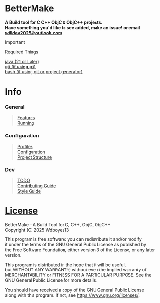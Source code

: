 # BetterMake  
__A Build tool for C C++ ObjC & ObjC++ projects.__   
__Have something you'd like to see added, make an issue! or email [willdev2025@outlook.com](mailto:willdev2025@outlook.com)__  
  
> [!IMPORTANT]
> Required Things
> 
> [java (21 or Later)](https://adoptium.net/temurin/releases/?package=jdk&version=21)  
> [git (if using git)](https://git-scm.com/downloads)  
> [bash (if using git or project generator)](https://www.gnu.org/software/bash/)
  
  
# Info  
### General
> [Features](Docs/FEATURES.md)  
> [Running](Docs/RUNNING.md)   
### Configuration  
> [Profiles](Docs/PROFILES.md)  
> [Configuration](Docs/CONFIG.md)  
> [Project Structure](Docs/PROJ_STRUCT.md)
### Dev
> [TODO](Docs/TODO.md)  
> [Contributing Guide](CONTRIBUTING.md)  
> [Style Guide](Docs/STYLE.md)  

# [License](LICENSE)
BetterMake - A Build Tool for C, C++, ObjC, ObjC++  
Copyright (C) 2025  Wdboyes13  
  
This program is free software: you can redistribute it and/or modify  
it under the terms of the GNU General Public License as published by  
the Free Software Foundation, either version 3 of the License, or any later version.  
  
This program is distributed in the hope that it will be useful,  
but WITHOUT ANY WARRANTY; without even the implied warranty of  
MERCHANTABILITY or FITNESS FOR A PARTICULAR PURPOSE.  See the  
GNU General Public License for more details.  
  
You should have received a copy of the GNU General Public License  
along with this program.  If not, see https://www.gnu.org/licenses/.  
    
